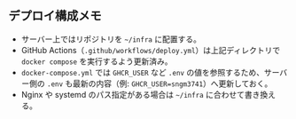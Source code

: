 ## デプロイ構成メモ

- サーバー上ではリポジトリを `~/infra` に配置する。
- GitHub Actions（`.github/workflows/deploy.yml`）は上記ディレクトリで `docker compose` を実行するよう更新済み。
- `docker-compose.yml` では `GHCR_USER` など `.env` の値を参照するため、サーバー側の `.env` も最新の内容（例: `GHCR_USER=sngm3741`）へ更新しておく。
- Nginx や systemd のパス指定がある場合は `~/infra` に合わせて書き換える。
